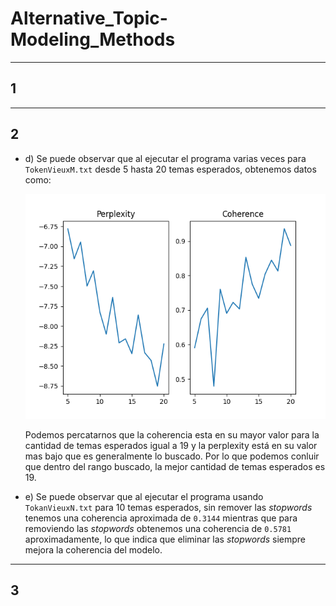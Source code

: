 # Alternative_Topic-Modeling_Methods

---

## 1

----

## 2 
- d) Se puede observar que al ejecutar el programa varias veces para `TokenVieuxM.txt` desde 5 hasta 20 temas esperados, obtenemos datos como:
  
  ![Image](./coherence_values_per_nb_m_image.png)

  Podemos percatarnos que la coherencia esta en su mayor valor para la cantidad de temas esperados igual a 19 y la perplexity está en su valor mas bajo que es generalmente lo buscado. Por lo que podemos conluir que dentro del rango buscado, la mejor cantidad de temas esperados es 19.
  
- e) Se puede observar que al ejecutar el programa usando `TokanVieuxN.txt` para 10 temas esperados, sin remover las _stopwords_ tenemos una coherencia aproximada de `0.3144` mientras que para removiendo las _stopwords_ obtenemos una coherencia de `0.5781` aproximadamente, lo que indica que eliminar las _stopwords_ siempre mejora la coherencia del modelo.


----

## 3